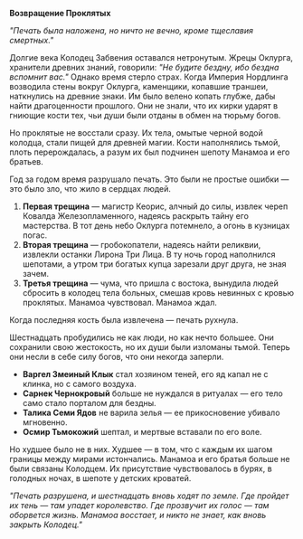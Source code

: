 **Возвращение Проклятых**

_"Печать была наложена, но ничто не вечно, кроме тщеславия смертных."_

Долгие века Колодец Забвения оставался нетронутым. Жрецы Оклурга, хранители древних знаний, говорили: _"Не будите бездну, ибо бездна вспомнит вас."_ Однако время стерло страх. Когда Империя Нордлинга возводила стены вокруг Оклурга, каменщики, копавшие траншеи, наткнулись на древние знаки. Им было велено копать глубже, дабы найти драгоценности прошлого. Они не знали, что их кирки ударят в гниющие кости тех, чьи души были отданы в обмен на тюрьму богов.

Но проклятые не восстали сразу. Их тела, омытые черной водой колодца, стали пищей для древней магии. Кости наполнялись тьмой, плоть перерождалась, а разум их был подчинен шепоту Манамоа и его братьев.

Год за годом время разрушало печать. Это были не простые ошибки — это было зло, что жило в сердцах людей.

1. **Первая трещина** — магистр Кеорис, алчный до силы, извлек череп Ковалда Железопламенного, надеясь раскрыть тайну его мастерства. В тот день небо Оклурга потемнело, а огонь в кузницах погас.
2. **Вторая трещина** — гробокопатели, надеясь найти реликвии, извлекли останки Лирона Три Лица. В ту ночь город наполнился шепотами, а утром три богатых купца зарезали друг друга, не зная зачем.
3. **Третья трещина** — чума, что пришла с востока, вынудила людей сбросить в колодец тела больных, смешав кровь невинных с кровью проклятых. Манамоа чувствовал. Манамоа ждал.

Когда последняя кость была извлечена — печать рухнула.

Шестнадцать пробудились не как люди, но как нечто большее. Они сохранили свою жестокость, но их души были изломаны тьмой. Теперь они несли в себе силу богов, что они некогда заперли.

- **Варгел Змеиный Клык** стал хозяином теней, его яд капал не с клинка, но с самого воздуха.
- **Сарнек Чернокровый** больше не нуждался в ритуалах — его тело само стало порталом для бездны.
- **Талика Семи Ядов** не варила зелья — ее прикосновение убивало мгновенно.
- **Осмир Тьмокожий** шептал, и мертвые вставали по его воле.

Но худшее было не в них. Худшее — в том, что с каждым их шагом границы между мирами истончались. Манамоа и его братья больше не были связаны Колодцем. Их присутствие чувствовалось в бурях, в голодных ночах, в шепоте у детских кроватей.

_"Печать разрушена, и шестнадцать вновь ходят по земле. Где пройдет их тень — там упадет королевство. Где прозвучит их голос — там оборвется жизнь. Манамоа восстает, и никто не знает, как вновь закрыть Колодец."_
